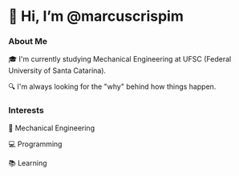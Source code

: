 # 👋 Hi, I’m @marcuscrispim

### About Me

🎓 I'm currently studying Mechanical Engineering at UFSC (Federal University of Santa Catarina).

🔍 I'm always looking for the "why" behind how things happen.

### Interests

🔧 Mechanical Engineering

💻 Programming

📚 Learning




<!---
marcuscrispim/marcuscrispim is a ✨ special ✨ repository because its `README.md` (this file) appears on your GitHub profile.
You can click the Preview link to take a look at your changes.
--->
